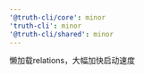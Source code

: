 ```yaml
---
'@truth-cli/core': minor
'truth-cli': minor
'@truth-cli/shared': minor
---
```


懒加载relations，大幅加快启动速度
